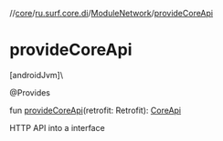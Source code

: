//[core](../../../index.md)/[ru.surf.core.di](../index.md)/[ModuleNetwork](index.md)/[provideCoreApi](provide-core-api.md)

# provideCoreApi

[androidJvm]\

@Provides

fun [provideCoreApi](provide-core-api.md)(retrofit: Retrofit): [CoreApi](../../ru.surf.core.services.api/-core-api/index.md)

HTTP API into a interface
